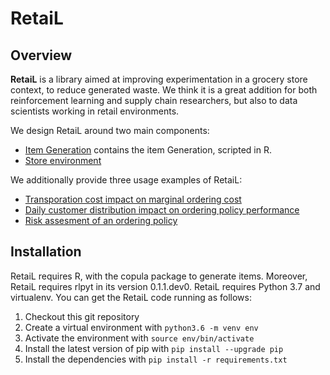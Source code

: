 # RetaiL

## Overview

__RetaiL__ is a library aimed at improving experimentation in a grocery store context, to reduce generated waste. We think it is a great addition for both reinforcement learning and supply chain researchers, but also to data scientists working in retail environments.

We design RetaiL around two main components: 

 * [Item Generation](https://github.com/samijullien/airlab-retail/tree/master/retail/item_generation) contains the item Generation, scripted in R.
 * [Store environment](https://github.com/samijullien/airlab-retail/tree/master/retail/retail.py) 

We additionally provide three usage examples of RetaiL:

 * [Transporation cost impact on marginal ordering cost](Transportation_cost.ipynb.ipynb)
 * [Daily customer distribution impact on ordering policy performance](Intraday_dist_impact.ipynb)
 * [Risk assesment of an ordering policy](cvar_computation.ipynb)

## Installation

RetaiL requires R, with the copula package to generate items. Moreover, RetaiL requires rlpyt in its version 0.1.1.dev0.
RetaiL requires Python 3.7 and virtualenv. You can get the RetaiL code running as follows:

1. Checkout this git repository
1. Create a virtual environment with `python3.6 -m venv env`
1. Activate the environment with `source env/bin/activate`
1. Install the latest version of pip with `pip install --upgrade pip`
1. Install the dependencies with `pip install -r requirements.txt`

